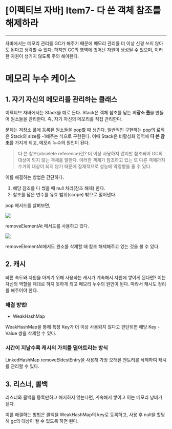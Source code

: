 # [이펙티브 자바] Item7- 다 쓴 객체 참조를 해제하라

---

자바에서는 메모리 관리를 GC가 해주기 때문에 메모리 관리를 더 이상 신경 쓰지 않아도 된다고 생각할 수 있다. 하지만 GC의 영역에 벗어난 자원이 생성될 수 있으며, 이러한 자원이 생기지 않도록 주의 해야한다.

# 메모리 누수 케이스

## 1. 자기 자신의 메모리를 관리하는 클래스

이펙티브 자바에서는 Stack을 예로 든다. Stack은 객체 참조를 담는 **저장소 풀**을 만들어 원소들을 관리한다. 즉, 자기 자신의 메모리를 직접 관리한다.

문제는 저장소 풀에 등록된 원소들을 pop할 때 생긴다. 일반적인 구현하는 pop의 로직은 Stack의 size를 -1해주는 식으로 구현된다. 이때 Stack은 비활성화 영역에 **다 쓴 참조**를 가지게 되고, 메모리 누수의 원인이 된다.

> 다 쓴 참조(obselete reference)란? 
더 이상 사용하지 않지만 참조되어 GC의 대상이 되지 않는 객체를 말한다. 이러한 객체가 참조하고 있는 또 다른 객체까지 수거의 대상이 되지 않기 때문에 잠재적으로 성능에 악영향을 줄 수 있다.

이를 해결하는 방법은 간단하다.

1. 해당 참조를 다 썼을 때 null 처리(참조 해제) 한다.
2. 참조를 담은 변수를 유효 범위(scope) 밖으로 밀어낸다.

pop 메서드를 살펴보면, 

![](https://s3.us-west-2.amazonaws.com/secure.notion-static.com/1c1e4b5f-58ed-4e08-bead-5ceb55674c00/Untitled.png?X-Amz-Algorithm=AWS4-HMAC-SHA256&X-Amz-Credential=AKIAT73L2G45O3KS52Y5%2F20210111%2Fus-west-2%2Fs3%2Faws4_request&X-Amz-Date=20210111T102629Z&X-Amz-Expires=86400&X-Amz-Signature=12ba8a4301544c9918c36a2aebb24edb9046be4baa4509a839955aee717fe511&X-Amz-SignedHeaders=host&response-content-disposition=filename%20%3D%22Untitled.png%22)

 removeElementAt 메서드를 사용하고 있다.

![](https://s3.us-west-2.amazonaws.com/secure.notion-static.com/0d8a2e0d-2aeb-4cf0-b937-a3c2f88243d6/Untitled.png?X-Amz-Algorithm=AWS4-HMAC-SHA256&X-Amz-Credential=AKIAT73L2G45O3KS52Y5%2F20210111%2Fus-west-2%2Fs3%2Faws4_request&X-Amz-Date=20210111T102646Z&X-Amz-Expires=86400&X-Amz-Signature=6b6041d070e19222943d333f1076db95e110ead68618703e0c1894596222ea57&X-Amz-SignedHeaders=host&response-content-disposition=filename%20%3D%22Untitled.png%22)

removeElementAt에서도 원소를 삭제할 때 참조 해제해주고 있는 것을 볼 수 있다.

## 2. 캐시

빠른 속도와 자원을 아끼기 위해 사용하는 캐시가 계속해서 자원에 쌓이게 된다면? 이는 자신의 역할을 제대로 하지 못하게 되고 메모리 누수의 원인이 된다. 따라서 캐시도 정리를 해주어야 한다.

### 해**결 방법!**

- WeakHashMap

WeakHashMap을 통해 특정 Key가 더 이상 사용되지 않다고 판단되면 해당 Key - Value 쌍을 삭제할 수 있다. 

### 시간이 지날수록 캐시의 가치를 떨어트리는 방식

LinkedHashMap.removeEldestEntry을 사용해 가장 오래된 엔트리를 삭제하여 캐시를 관리할 수 있다.

## 3. 리스너, 콜백

리스너와 콜백을 등록만하고 해지하지 않는다면, 계속해서 쌓이고 이는 메모리 낭비가 된다. 

이를 해결하는 방법은 콜백을 WeakHashMap의 key로 등록하고, 사용 후 null을 할당해 gc의 대상이 될 수 있도록 하면 된다.

